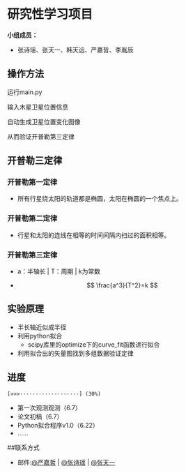 # 研究性学习项目

**小组成员：**

- 张诗瑶、张天一、韩天远、严嘉哲、李胤辰

## 操作方法

运行main.py

输入木星卫星位置信息

自动生成卫星位置变化图像

从而验证开普勒第三定律

## 开普勒三定律

### 开普勒第一定律

- 所有行星绕太阳的轨道都是椭圆，太阳在椭圆的一个焦点上。

### 开普勒第二定律

- 行星和太阳的连线在相等的时间间隔内扫过的面积相等。

### 开普勒第三定律

- a：半轴长 | T：周期 | k为常数

- $$
  \frac{a^3}{T^2}=k
  $$

## 实验原理

- 半长轴近似成半径
- 利用python拟合
  - scipy库里的optimize下的curve_fit函数进行拟合
- 利用拟合出的矢量图找到多组数据验证定律

## 进度

    [>>>···················] (30%)

- 第一次观测观测（6.7）
- 论文初稿（6.7）
- Python拟合程序v1.0（6.22）
- ……

##联系方式

* 邮件:[@严嘉哲](mailto:larry_yan2010@fox.com) |
    [@张诗瑶](mailto:) |
    [@张天一](mailto:) 
